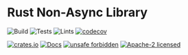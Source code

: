 # Rust Non-Async Library

![Build](https://github.com/rust-amplify/amplify-nonasync/workflows/Build/badge.svg)
![Tests](https://github.com/rust-amplify/amplify-nonasync/workflows/Tests/badge.svg)
![Lints](https://github.com/rust-amplify/amplify-nonasync/workflows/Lints/badge.svg)
[![codecov](https://codecov.io/gh/rust-amplify/amplify-nonasync/branch/master/graph/badge.svg)](https://codecov.io/gh/rust-amplify/amplify-nonasync)

[![crates.io](https://img.shields.io/crates/v/nonasync)](https://crates.io/crates/nonasync)
[![Docs](https://docs.rs/nonasync/badge.svg)](https://docs.rs/nonasync)
[![unsafe forbidden](https://img.shields.io/badge/unsafe-forbidden-success.svg)](https://github.com/rust-secure-code/safety-dance/)
[![Apache-2 licensed](https://img.shields.io/crates/l/nonasync)](./LICENSE)
